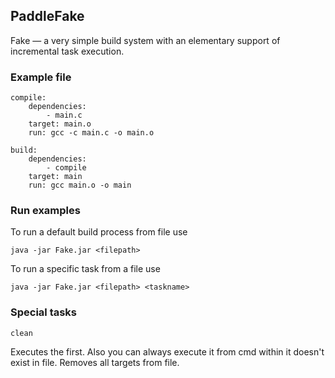 ## PaddleFake 
Fake — a very simple build system with an elementary support of incremental task execution.

### Example file

```
compile:
	dependencies:
		- main.c
	target: main.o
	run: gcc -c main.c -o main.o

build:
	dependencies:
		- compile
	target: main
	run: gcc main.o -o main
```

### Run examples

To run a default build process from file use

```
java -jar Fake.jar <filepath>
```

To run a specific task from a file use

```
java -jar Fake.jar <filepath> <taskname>
```

### Special tasks

```
clean
```

Executes the first. Also you can always execute it from cmd within it doesn't exist in file. Removes all targets from file.
